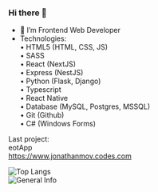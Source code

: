 ### Hi there 👋

<!--
 <img src="https://avatars.githubusercontent.com/u/60447812?v=4" style="aspect-ratio: 1; width:250px; border-radius: 2em "> */
-->

- 🔭 I’m Frontend Web Developer
- Technologies:  
• HTML5 (HTML, CSS, JS)  
• SASS  
• React (NextJS)  
• Express (NestJS)  
• Python (Flask, Django)  
• Typescript  
• React Native  
• Database (MySQL, Postgres, MSSQL)  
• Git (Github)  
• C# (Windows Forms)  

Last project:  
eotApp  
<https://www.jonathanmov.codes.com>


![Top Langs](https://github-readme-stats.vercel.app/api/top-langs/?username=AsyncSpaghettiDev&theme=synthwave)  
![General Info](https://github-readme-stats.vercel.app/api?username=AsyncSpaghettiDev&show_icons=true&theme=synthwave)  
